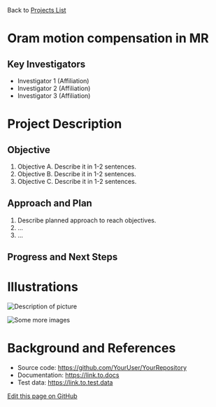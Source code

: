 Back to [Projects List](../../README.md#ProjectsList)

# Oram motion compensation in MR

## Key Investigators

- Investigator 1 (Affiliation)
- Investigator 2 (Affiliation)
- Investigator 3 (Affiliation)

# Project Description

## Objective

1. Objective A. Describe it in 1-2 sentences.
1. Objective B. Describe it in 1-2 sentences.
1. Objective C. Describe it in 1-2 sentences.

## Approach and Plan

1. Describe planned approach to reach objectives.
1. ...
1. ...

## Progress and Next Steps

<!--Describe progress and next steps in a few bullet points as you are making progress.-->

# Illustrations

<!--Add pictures and links to videos that demonstrate what has been accomplished.-->

![Description of picture](Example2.jpg)

![Some more images](Example2.jpg)

# Background and References

<!--Use this space for information that may help people better understand your project, like links to papers, source code, or data.-->

- Source code: https://github.com/YourUser/YourRepository
- Documentation: https://link.to.docs
- Test data: https://link.to.test.data

<!--Link for editing page when displayed in GitHub pages-->
<a href="{{site.github.repository_url}}/edit/master/{{page.path}}">Edit this page on GitHub</a>
